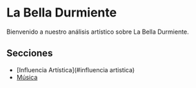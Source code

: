 # La Bella Durmiente

Bienvenido a nuestro análisis artístico sobre La Bella Durmiente.

## Secciones
- [Influencia Artística](#influencia artistica)
- [Música](#musica)
